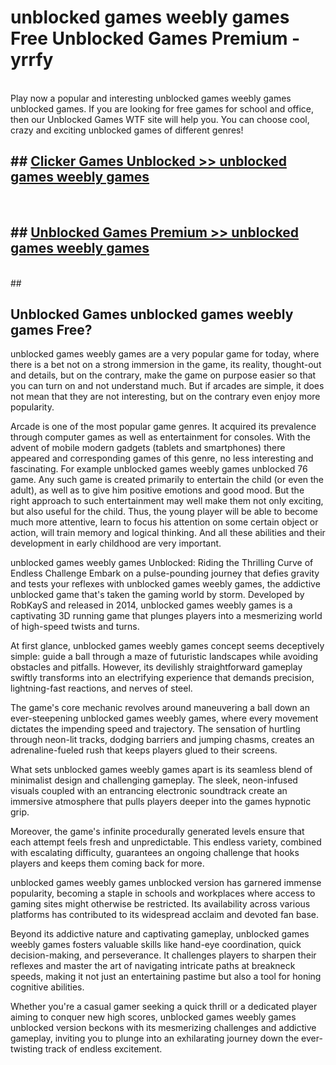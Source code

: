 # unblocked games weebly games  Free Unblocked Games Premium - yrrfy <br>
<br>
Play now a popular and interesting unblocked games weebly games unblocked games. If you are looking for free games for school and office, then our Unblocked Games WTF site will help you. You can choose cool, crazy and exciting unblocked games of different genres!


## ##  [Clicker Games Unblocked >> unblocked games weebly games](https://lesson1.guru?title=unblocked_games_weebly_games)
  <br>

##  ## [Unblocked Games Premium >> unblocked games weebly games](https://lesson1.guru?title=unblocked_games_weebly_games)
  <br>
  ##



## Unblocked Games unblocked games weebly games Free?

unblocked games weebly games are a very popular game for today, where there is a bet not on a strong immersion in the game, its reality, thought-out and details, but on the contrary, make the game on purpose easier so that you can turn on and not understand much. But if arcades are simple, it does not mean that they are not interesting, but on the contrary even enjoy more popularity.

Arcade is one of the most popular game genres. It acquired its prevalence through computer games as well as entertainment for consoles. With the advent of mobile modern gadgets (tablets and smartphones) there appeared and corresponding games of this genre, no less interesting and fascinating. For example unblocked games weebly games unblocked 76 game. Any such game is created primarily to entertain the child (or even the adult), as well as to give him positive emotions and good mood. But the right approach to such entertainment may well make them not only exciting, but also useful for the child. Thus, the young player will be able to become much more attentive, learn to focus his attention on some certain object or action, will train memory and logical thinking. And all these abilities and their development in early childhood are very important.

unblocked games weebly games Unblocked: Riding the Thrilling Curve of Endless Challenge
Embark on a pulse-pounding journey that defies gravity and tests your reflexes with unblocked games weebly games, the addictive unblocked game that's taken the gaming world by storm. Developed by RobKayS and released in 2014, unblocked games weebly games is a captivating 3D running game that plunges players into a mesmerizing world of high-speed twists and turns.

At first glance, unblocked games weebly games concept seems deceptively simple: guide a ball through a maze of futuristic landscapes while avoiding obstacles and pitfalls. However, its devilishly straightforward gameplay swiftly transforms into an electrifying experience that demands precision, lightning-fast reactions, and nerves of steel.

The game's core mechanic revolves around maneuvering a ball down an ever-steepening unblocked games weebly games, where every movement dictates the impending speed and trajectory. The sensation of hurtling through neon-lit tracks, dodging barriers and jumping chasms, creates an adrenaline-fueled rush that keeps players glued to their screens.

What sets unblocked games weebly games apart is its seamless blend of minimalist design and challenging gameplay. The sleek, neon-infused visuals coupled with an entrancing electronic soundtrack create an immersive atmosphere that pulls players deeper into the games hypnotic grip.

Moreover, the game's infinite procedurally generated levels ensure that each attempt feels fresh and unpredictable. This endless variety, combined with escalating difficulty, guarantees an ongoing challenge that hooks players and keeps them coming back for more.

unblocked games weebly games unblocked version has garnered immense popularity, becoming a staple in schools and workplaces where access to gaming sites might otherwise be restricted. Its availability across various platforms has contributed to its widespread acclaim and devoted fan base.

Beyond its addictive nature and captivating gameplay, unblocked games weebly games fosters valuable skills like hand-eye coordination, quick decision-making, and perseverance. It challenges players to sharpen their reflexes and master the art of navigating intricate paths at breakneck speeds, making it not just an entertaining pastime but also a tool for honing cognitive abilities.

Whether you're a casual gamer seeking a quick thrill or a dedicated player aiming to conquer new high scores, unblocked games weebly games unblocked version beckons with its mesmerizing challenges and addictive gameplay, inviting you to plunge into an exhilarating journey down the ever-twisting track of endless excitement.
